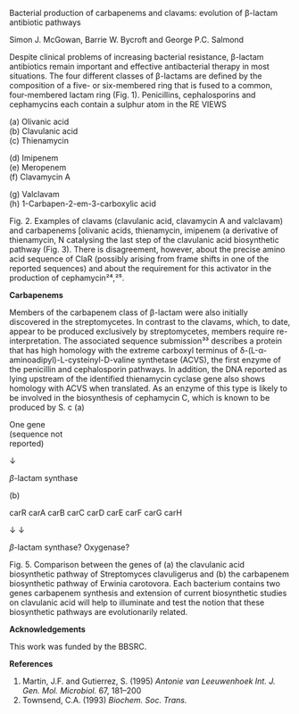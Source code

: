 
Bacterial production of carbapenems and clavams: evolution of β-lactam antibiotic pathways

Simon J. McGowan, Barrie W. Bycroft and George P.C. Salmond

Despite clinical problems of increasing bacterial resistance, β-lactam antibiotics remain important and effective antibacterial therapy in most situations. The four different classes of β-lactams are defined by the composition of a five- or six-membered ring that is fused to a common, four-membered lactam ring (Fig. 1). Penicillins, cephalosporins and cephamycins each contain a sulphur atom in the
RE VIEWS

(a) Olivanic acid  
(b) Clavulanic acid  
(c) Thienamycin  

(d) Imipenem  
(e) Meropenem  
(f) Clavamycin A  

(g) Valclavam  
(h) 1-Carbapen-2-em-3-carboxylic acid  

Fig. 2. Examples of clavams (clavulanic acid, clavamycin A and valclavam) and carbapenems [olivanic acids, thienamycin, imipenem (a derivative of thienamycin, N
catalysing the last step of the clavulanic acid biosynthetic pathway (Fig. 3). There is disagreement, however, about the precise amino acid sequence of ClaR (possibly arising from frame shifts in one of the reported sequences) and about the requirement for this activator in the production of cephamycin²⁴,²⁵.

**Carbapenems**

Members of the carbapenem class of β-lactam were also initially discovered in the streptomycetes. In contrast to the clavams, which, to date, appear to be produced exclusively by streptomycetes, members
require re-interpretation. The associated sequence submission³³ describes a protein that has high homology with the extreme carboxyl terminus of δ-(L-α-aminoadipyl)-L-cysteinyl-D-valine synthetase (ACVS), the first enzyme of the penicillin and cephalosporin pathways. In addition, the DNA reported as lying upstream of the identified thienamycin cyclase gene also shows homology with ACVS when translated. As an enzyme of this type is likely to be involved in the biosynthesis of cephamycin C, which is known to be produced by S. c
(a)

One gene  
(sequence not  
reported)  

$\downarrow$  

$\beta$-lactam synthase  

(b)

carR carA carB carC carD carE carF carG carH  

$\downarrow$ $\downarrow$  

$\beta$-lactam synthase? Oxygenase?  

Fig. 5. Comparison between the genes of (a) the clavulanic acid biosynthetic pathway of Streptomyces clavuligerus and (b) the carbapenem biosynthetic pathway of Erwinia carotovora. Each bacterium contains two genes
carbapenem synthesis and extension of current biosynthetic studies on clavulanic acid will help to illuminate and test the notion that these biosynthetic pathways are evolutionarily related.

**Acknowledgements**

This work was funded by the BBSRC.

**References**

1. Martin, J.F. and Gutierrez, S. (1995) *Antonie van Leeuwenhoek Int. J. Gen. Mol. Microbiol.* 67, 181–200
2. Townsend, C.A. (1993) *Biochem. Soc. Trans.*